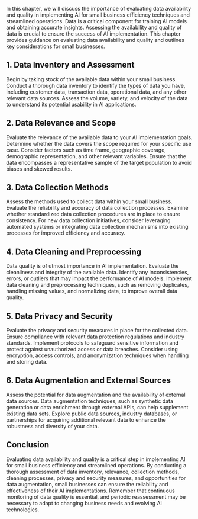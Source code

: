 
In this chapter, we will discuss the importance of evaluating data availability and quality in implementing AI for small business efficiency techniques and streamlined operations. Data is a critical component for training AI models and obtaining accurate insights. Assessing the availability and quality of data is crucial to ensure the success of AI implementation. This chapter provides guidance on evaluating data availability and quality and outlines key considerations for small businesses.

**1. Data Inventory and Assessment**
------------------------------------

Begin by taking stock of the available data within your small business. Conduct a thorough data inventory to identify the types of data you have, including customer data, transaction data, operational data, and any other relevant data sources. Assess the volume, variety, and velocity of the data to understand its potential usability in AI applications.

**2. Data Relevance and Scope**
-------------------------------

Evaluate the relevance of the available data to your AI implementation goals. Determine whether the data covers the scope required for your specific use case. Consider factors such as time frame, geographic coverage, demographic representation, and other relevant variables. Ensure that the data encompasses a representative sample of the target population to avoid biases and skewed results.

**3. Data Collection Methods**
------------------------------

Assess the methods used to collect data within your small business. Evaluate the reliability and accuracy of data collection processes. Examine whether standardized data collection procedures are in place to ensure consistency. For new data collection initiatives, consider leveraging automated systems or integrating data collection mechanisms into existing processes for improved efficiency and accuracy.

**4. Data Cleaning and Preprocessing**
--------------------------------------

Data quality is of utmost importance in AI implementation. Evaluate the cleanliness and integrity of the available data. Identify any inconsistencies, errors, or outliers that may impact the performance of AI models. Implement data cleaning and preprocessing techniques, such as removing duplicates, handling missing values, and normalizing data, to improve overall data quality.

**5. Data Privacy and Security**
--------------------------------

Evaluate the privacy and security measures in place for the collected data. Ensure compliance with relevant data protection regulations and industry standards. Implement protocols to safeguard sensitive information and protect against unauthorized access or data breaches. Consider using encryption, access controls, and anonymization techniques when handling and storing data.

**6. Data Augmentation and External Sources**
---------------------------------------------

Assess the potential for data augmentation and the availability of external data sources. Data augmentation techniques, such as synthetic data generation or data enrichment through external APIs, can help supplement existing data sets. Explore public data sources, industry databases, or partnerships for acquiring additional relevant data to enhance the robustness and diversity of your data.

**Conclusion**
--------------

Evaluating data availability and quality is a critical step in implementing AI for small business efficiency and streamlined operations. By conducting a thorough assessment of data inventory, relevance, collection methods, cleaning processes, privacy and security measures, and opportunities for data augmentation, small businesses can ensure the reliability and effectiveness of their AI implementations. Remember that continuous monitoring of data quality is essential, and periodic reassessment may be necessary to adapt to changing business needs and evolving AI technologies.
